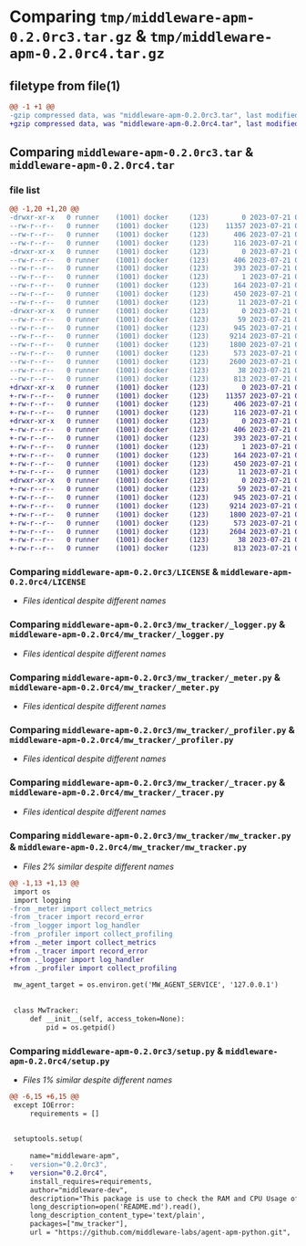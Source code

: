 # Comparing `tmp/middleware-apm-0.2.0rc3.tar.gz` & `tmp/middleware-apm-0.2.0rc4.tar.gz`

## filetype from file(1)

```diff
@@ -1 +1 @@
-gzip compressed data, was "middleware-apm-0.2.0rc3.tar", last modified: Fri Jul 21 05:59:53 2023, max compression
+gzip compressed data, was "middleware-apm-0.2.0rc4.tar", last modified: Fri Jul 21 07:29:22 2023, max compression
```

## Comparing `middleware-apm-0.2.0rc3.tar` & `middleware-apm-0.2.0rc4.tar`

### file list

```diff
@@ -1,20 +1,20 @@
-drwxr-xr-x   0 runner    (1001) docker     (123)        0 2023-07-21 05:59:53.287302 middleware-apm-0.2.0rc3/
--rw-r--r--   0 runner    (1001) docker     (123)    11357 2023-07-21 05:59:29.000000 middleware-apm-0.2.0rc3/LICENSE
--rw-r--r--   0 runner    (1001) docker     (123)      406 2023-07-21 05:59:53.287302 middleware-apm-0.2.0rc3/PKG-INFO
--rw-r--r--   0 runner    (1001) docker     (123)      116 2023-07-21 05:59:29.000000 middleware-apm-0.2.0rc3/README.md
-drwxr-xr-x   0 runner    (1001) docker     (123)        0 2023-07-21 05:59:53.283301 middleware-apm-0.2.0rc3/middleware_apm.egg-info/
--rw-r--r--   0 runner    (1001) docker     (123)      406 2023-07-21 05:59:53.000000 middleware-apm-0.2.0rc3/middleware_apm.egg-info/PKG-INFO
--rw-r--r--   0 runner    (1001) docker     (123)      393 2023-07-21 05:59:53.000000 middleware-apm-0.2.0rc3/middleware_apm.egg-info/SOURCES.txt
--rw-r--r--   0 runner    (1001) docker     (123)        1 2023-07-21 05:59:53.000000 middleware-apm-0.2.0rc3/middleware_apm.egg-info/dependency_links.txt
--rw-r--r--   0 runner    (1001) docker     (123)      164 2023-07-21 05:59:53.000000 middleware-apm-0.2.0rc3/middleware_apm.egg-info/entry_points.txt
--rw-r--r--   0 runner    (1001) docker     (123)      450 2023-07-21 05:59:53.000000 middleware-apm-0.2.0rc3/middleware_apm.egg-info/requires.txt
--rw-r--r--   0 runner    (1001) docker     (123)       11 2023-07-21 05:59:53.000000 middleware-apm-0.2.0rc3/middleware_apm.egg-info/top_level.txt
-drwxr-xr-x   0 runner    (1001) docker     (123)        0 2023-07-21 05:59:53.287302 middleware-apm-0.2.0rc3/mw_tracker/
--rw-r--r--   0 runner    (1001) docker     (123)       59 2023-07-21 05:59:29.000000 middleware-apm-0.2.0rc3/mw_tracker/__init__.py
--rw-r--r--   0 runner    (1001) docker     (123)      945 2023-07-21 05:59:29.000000 middleware-apm-0.2.0rc3/mw_tracker/_logger.py
--rw-r--r--   0 runner    (1001) docker     (123)     9214 2023-07-21 05:59:29.000000 middleware-apm-0.2.0rc3/mw_tracker/_meter.py
--rw-r--r--   0 runner    (1001) docker     (123)     1800 2023-07-21 05:59:29.000000 middleware-apm-0.2.0rc3/mw_tracker/_profiler.py
--rw-r--r--   0 runner    (1001) docker     (123)      573 2023-07-21 05:59:29.000000 middleware-apm-0.2.0rc3/mw_tracker/_tracer.py
--rw-r--r--   0 runner    (1001) docker     (123)     2600 2023-07-21 05:59:29.000000 middleware-apm-0.2.0rc3/mw_tracker/mw_tracker.py
--rw-r--r--   0 runner    (1001) docker     (123)       38 2023-07-21 05:59:53.287302 middleware-apm-0.2.0rc3/setup.cfg
--rw-r--r--   0 runner    (1001) docker     (123)      813 2023-07-21 05:59:29.000000 middleware-apm-0.2.0rc3/setup.py
+drwxr-xr-x   0 runner    (1001) docker     (123)        0 2023-07-21 07:29:22.917500 middleware-apm-0.2.0rc4/
+-rw-r--r--   0 runner    (1001) docker     (123)    11357 2023-07-21 07:28:55.000000 middleware-apm-0.2.0rc4/LICENSE
+-rw-r--r--   0 runner    (1001) docker     (123)      406 2023-07-21 07:29:22.917500 middleware-apm-0.2.0rc4/PKG-INFO
+-rw-r--r--   0 runner    (1001) docker     (123)      116 2023-07-21 07:28:55.000000 middleware-apm-0.2.0rc4/README.md
+drwxr-xr-x   0 runner    (1001) docker     (123)        0 2023-07-21 07:29:22.913500 middleware-apm-0.2.0rc4/middleware_apm.egg-info/
+-rw-r--r--   0 runner    (1001) docker     (123)      406 2023-07-21 07:29:22.000000 middleware-apm-0.2.0rc4/middleware_apm.egg-info/PKG-INFO
+-rw-r--r--   0 runner    (1001) docker     (123)      393 2023-07-21 07:29:22.000000 middleware-apm-0.2.0rc4/middleware_apm.egg-info/SOURCES.txt
+-rw-r--r--   0 runner    (1001) docker     (123)        1 2023-07-21 07:29:22.000000 middleware-apm-0.2.0rc4/middleware_apm.egg-info/dependency_links.txt
+-rw-r--r--   0 runner    (1001) docker     (123)      164 2023-07-21 07:29:22.000000 middleware-apm-0.2.0rc4/middleware_apm.egg-info/entry_points.txt
+-rw-r--r--   0 runner    (1001) docker     (123)      450 2023-07-21 07:29:22.000000 middleware-apm-0.2.0rc4/middleware_apm.egg-info/requires.txt
+-rw-r--r--   0 runner    (1001) docker     (123)       11 2023-07-21 07:29:22.000000 middleware-apm-0.2.0rc4/middleware_apm.egg-info/top_level.txt
+drwxr-xr-x   0 runner    (1001) docker     (123)        0 2023-07-21 07:29:22.917500 middleware-apm-0.2.0rc4/mw_tracker/
+-rw-r--r--   0 runner    (1001) docker     (123)       59 2023-07-21 07:28:55.000000 middleware-apm-0.2.0rc4/mw_tracker/__init__.py
+-rw-r--r--   0 runner    (1001) docker     (123)      945 2023-07-21 07:28:55.000000 middleware-apm-0.2.0rc4/mw_tracker/_logger.py
+-rw-r--r--   0 runner    (1001) docker     (123)     9214 2023-07-21 07:28:55.000000 middleware-apm-0.2.0rc4/mw_tracker/_meter.py
+-rw-r--r--   0 runner    (1001) docker     (123)     1800 2023-07-21 07:28:55.000000 middleware-apm-0.2.0rc4/mw_tracker/_profiler.py
+-rw-r--r--   0 runner    (1001) docker     (123)      573 2023-07-21 07:28:55.000000 middleware-apm-0.2.0rc4/mw_tracker/_tracer.py
+-rw-r--r--   0 runner    (1001) docker     (123)     2604 2023-07-21 07:28:55.000000 middleware-apm-0.2.0rc4/mw_tracker/mw_tracker.py
+-rw-r--r--   0 runner    (1001) docker     (123)       38 2023-07-21 07:29:22.917500 middleware-apm-0.2.0rc4/setup.cfg
+-rw-r--r--   0 runner    (1001) docker     (123)      813 2023-07-21 07:28:55.000000 middleware-apm-0.2.0rc4/setup.py
```

### Comparing `middleware-apm-0.2.0rc3/LICENSE` & `middleware-apm-0.2.0rc4/LICENSE`

 * *Files identical despite different names*

### Comparing `middleware-apm-0.2.0rc3/mw_tracker/_logger.py` & `middleware-apm-0.2.0rc4/mw_tracker/_logger.py`

 * *Files identical despite different names*

### Comparing `middleware-apm-0.2.0rc3/mw_tracker/_meter.py` & `middleware-apm-0.2.0rc4/mw_tracker/_meter.py`

 * *Files identical despite different names*

### Comparing `middleware-apm-0.2.0rc3/mw_tracker/_profiler.py` & `middleware-apm-0.2.0rc4/mw_tracker/_profiler.py`

 * *Files identical despite different names*

### Comparing `middleware-apm-0.2.0rc3/mw_tracker/_tracer.py` & `middleware-apm-0.2.0rc4/mw_tracker/_tracer.py`

 * *Files identical despite different names*

### Comparing `middleware-apm-0.2.0rc3/mw_tracker/mw_tracker.py` & `middleware-apm-0.2.0rc4/mw_tracker/mw_tracker.py`

 * *Files 2% similar despite different names*

```diff
@@ -1,13 +1,13 @@
 import os
 import logging
-from _meter import collect_metrics
-from _tracer import record_error
-from _logger import log_handler
-from _profiler import collect_profiling
+from ._meter import collect_metrics
+from ._tracer import record_error
+from ._logger import log_handler
+from ._profiler import collect_profiling
 
 mw_agent_target = os.environ.get('MW_AGENT_SERVICE', '127.0.0.1')
 
 
 class MwTracker:
     def __init__(self, access_token=None):
         pid = os.getpid()
```

### Comparing `middleware-apm-0.2.0rc3/setup.py` & `middleware-apm-0.2.0rc4/setup.py`

 * *Files 1% similar despite different names*

```diff
@@ -6,15 +6,15 @@
 except IOError:
     requirements = []
 
 
 setuptools.setup(
 
     name="middleware-apm",
-    version="0.2.0rc3",
+    version="0.2.0rc4",
     install_requires=requirements,
     author="middleware-dev",
     description="This package is use to check the RAM and CPU Usage of Current Device.",
     long_description=open('README.md').read(),
     long_description_content_type='text/plain',
     packages=["mw_tracker"],
     url = "https://github.com/middleware-labs/agent-apm-python.git",
```

